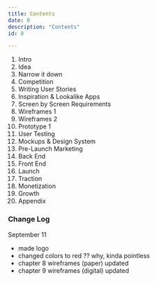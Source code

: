 ```yaml
---
title: Contents
date: 0
description: "Contents"
id: 0

---
```


1. Intro 
2. Idea
3. Narrow it down 
4. Competition
5. Writing User Stories 
6. Inspiration & Lookalike Apps
7. Screen by Screen Requirements 
8. Wireframes 1
9. Wireframes 2
10. Prototype 1
11. User Testing
12. Mockups & Design System
13. Pre-Launch Marketing 
14. Back End 
15. Front End 
16. Launch
17. Traction
18. Monetization
19. Growth
20. Appendix

### Change Log

September 11
- made logo
- changed colors to red ?? why, kinda pointless
- chapter 8 wireframes (paper) updated
- chapter 9 wireframes (digital) updated
